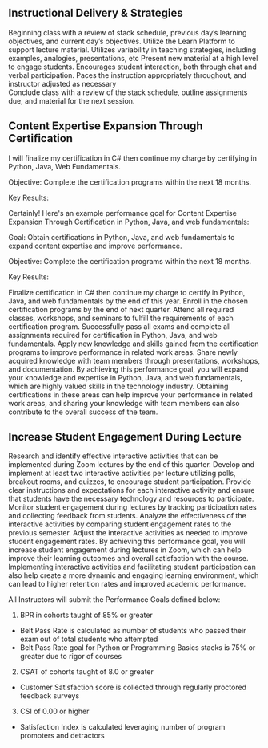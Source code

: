 ## Instructional Delivery & Strategies

Beginning class with a review of stack schedule, previous day’s learning objectives, and current day’s objectives.
Utilize the Learn Platform to support lecture material.
Utilizes variability in teaching strategies, including examples, analogies, presentations, etc
Present new material at a high level to engage students.
Encourages student interaction, both through chat and verbal participation.
Paces the instruction appropriately throughout, and instructor adjusted as necessary		
Conclude class with a review of the stack schedule, outline assignments due, and material for the next session.


## Content Expertise Expansion Through Certification
I will finalize my certification in C# then continue my charge by certifying in Python, Java, Web Fundamentals.


Objective: Complete the certification programs within the next 18 months.

Key Results:

Certainly! Here's an example performance goal for Content Expertise Expansion Through Certification in Python, Java, and web fundamentals:

Goal: Obtain certifications in Python, Java, and web fundamentals to expand content expertise and improve performance.

Objective: Complete the certification programs within the next 18 months.

Key Results:

Finalize certification in C# then continue my charge to certify in Python, Java, and web fundamentals by the end of this year.
Enroll in the chosen certification programs by the end of next quarter.
Attend all required classes, workshops, and seminars to fulfill the requirements of each certification program.
Successfully pass all exams and complete all assignments required for certification in Python, Java, and web fundamentals.
Apply new knowledge and skills gained from the certification programs to improve performance in related work areas.
Share newly acquired knowledge with team members through presentations, workshops, and documentation.
By achieving this performance goal, you will expand your knowledge and expertise in Python, Java, and web fundamentals, which are highly valued skills in the technology industry. Obtaining certifications in these areas can help improve your performance in related work areas, and sharing your knowledge with team members can also contribute to the overall success of the team.


## Increase Student Engagement During Lecture

Research and identify effective interactive activities that can be implemented during Zoom lectures by the end of this quarter.
Develop and implement at least two interactive activities per lecture utilizing polls, breakout rooms, and quizzes, to encourage student participation.
Provide clear instructions and expectations for each interactive activity and ensure that students have the necessary technology and resources to participate.
Monitor student engagement during lectures by tracking participation rates and collecting feedback from students.
Analyze the effectiveness of the interactive activities by comparing student engagement rates to the previous semester.
Adjust the interactive activities as needed to improve student engagement rates.
By achieving this performance goal, you will increase student engagement during lectures in Zoom, which can help improve their learning outcomes and overall satisfaction with the course. Implementing interactive activities and facilitating student participation can also help create a more dynamic and engaging learning environment, which can lead to higher retention rates and improved academic performance.



All Instructors will submit the Performance Goals defined below:
1) BPR in cohorts taught of 85% or greater
- Belt Pass Rate is calculated as number of students who passed their exam out of total students who attempted
- Belt Pass Rate goal for Python or Programming Basics stacks is 75% or greater due to rigor of courses
2) CSAT of cohorts taught of 8.0 or greater
- Customer Satisfaction score is collected through regularly proctored feedback surveys
3) CSI of 0.00 or higher
- Satisfaction Index is calculated leveraging number of program promoters and detractors